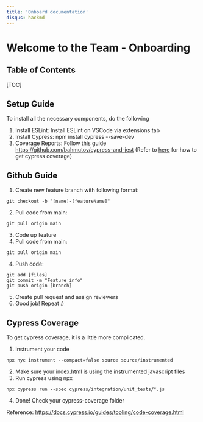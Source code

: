 ```yaml
---
title: 'Onboard documentation'
disqus: hackmd
---
```


Welcome to the Team - Onboarding
===

## Table of Contents

[TOC]

## Setup Guide

To install all the necessary components, do the following

1. Install ESLint: Install ESLint on VSCode via extensions tab
2. Install Cypress: npm install cypress --save-dev
3. Coverage Reports: Follow this guide https://github.com/bahmutov/cypress-and-jest
(Refer to [here](https://hackmd.io/cTRqONMrSfC_oeD6cMwgdA#Cypress-Coverage) for how to get cypress coverage)

Github Guide
---

1. Create new feature branch with following format: 
```gherkin  
git checkout -b "[name]-[featureName]"
```
2. Pull code from main:
```gherkin  
git pull origin main
```
3. Code up feature
4. Pull code from main:
```gherkin  
git pull origin main
```
4. Push code:
```gherkin  
git add [files]
git commit -m "Feature info"
git push origin [branch]
```
5. Create pull request and assign reviewers
6. Good job! Repeat :)

Cypress Coverage
---
To get cypress coverage, it is a little more complicated. 
1. Instrument your code
```gherkin
npx nyc instrument --compact=false source source/instrumented
```
2. Make sure your index.html is using the instrumented javascript files
3. Run cypress using npx
```
npx cypress run --spec cypress/integration/unit_tests/*.js
```
4. Done! Check your cypress-coverage folder

Reference: 
https://docs.cypress.io/guides/tooling/code-coverage.html
